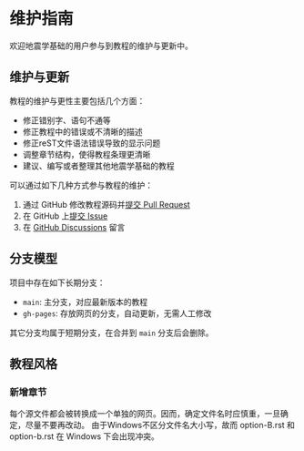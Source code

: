 # 维护指南

欢迎地震学基础的用户参与到教程的维护与更新中。

## 维护与更新

教程的维护与更性主要包括几个方面：

- 修正错别字、语句不通等
- 修正教程中的错误或不清晰的描述
- 修正reST文件语法错误导致的显示问题
- 调整章节结构，使得教程条理更清晰
- 建议、编写或者整理其他地震学基础的教程

可以通过如下几种方式参与教程的维护：

1. 通过 GitHub 修改教程源码并[提交 Pull Request](https://github.com/seismo-learn/seismology/pulls)
2. 在 GitHub 上[提交 Issue](https://github.com/seismo-learn/seismology/issues)
3. 在 [GitHub Discussions](https://github.com/seismo-learn/seismology/discussions) 留言

## 分支模型

项目中存在如下长期分支：

- `main`: 主分支，对应最新版本的教程
- `gh-pages`: 存放网页的分支，自动更新，无需人工修改

其它分支均属于短期分支，在合并到 `main` 分支后会删除。

## 教程风格

### 新增章节

每个源文件都会被转换成一个单独的网页。因而，确定文件名时应慎重，一旦确定，尽量不要再改动。
由于Windows不区分文件名大小写，故而 option-B.rst 和 option-b.rst 在 Windows 下会出现冲突。
